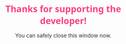 
<!-- Main message -->
<center>
  <h1 style="font-family: 'Segoe UI', sans-serif; color: #ff4081;">
    Thanks for supporting the developer!
  </h1>
  <p style="font-size: 1.2em; color: #333;">
    You can safely close this window now.
  </p>
</center>

